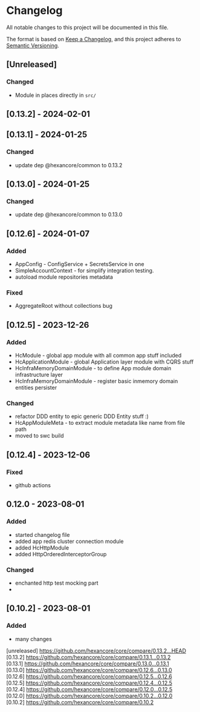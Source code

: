# Changelog
All notable changes to this project will be documented in this file.

The format is based on [Keep a Changelog](https://keepachangelog.com/en/1.0.0/),
and this project adheres to [Semantic Versioning](https://semver.org/spec/v2.0.0.html).

## [Unreleased]

### Changed

- Module in places directly in `src/`

## [0.13.2] - 2024-02-01

## [0.13.1] - 2024-01-25

### Changed

- update dep @hexancore/common to 0.13.2

## [0.13.0] - 2024-01-25

### Changed

- update dep @hexancore/common to 0.13.0

## [0.12.6] - 2024-01-07

### Added

- AppConfig - ConfigService + SecretsService in one 
- SimpleAccountContext - for simplify integration testing.
- autoload module repositories metadata

### Fixed

- AggregateRoot without collections bug

## [0.12.5] - 2023-12-26

### Added

- HcModule - global app module with all common app stuff included
- HcApplicationModule - global Application layer module with CQRS stuff
- HcInfraMemoryDomainModule - to define App module domain infrastructure layer 
- HcInfraMemoryDomainModule - register basic inmemory domain entities persister

### Changed

- refactor DDD entity to epic generic DDD Entity stuff :)
- HcAppModuleMeta - to extract module metadata like name from file path
- moved to swc build

## [0.12.4] - 2023-12-06

### Fixed

- github actions

## 0.12.0 - 2023-08-01

### Added

- started changelog file
- added app redis cluster connection module
- added HcHttpModule
- added HttpOrderedInterceptorGroup

### Changed

- enchanted http test mocking part
-
## [0.10.2] - 2023-08-01

### Added

- many changes

[unreleased] https://github.com/hexancore/core/compare/0.13.2...HEAD   
[0.13.2] https://github.com/hexancore/core/compare/0.13.1...0.13.2   
[0.13.1] https://github.com/hexancore/core/compare/0.13.0...0.13.1   
[0.13.0] https://github.com/hexancore/core/compare/0.12.6...0.13.0   
[0.12.6] https://github.com/hexancore/core/compare/0.12.5...0.12.6   
[0.12.5] https://github.com/hexancore/core/compare/0.12.4...0.12.5   
[0.12.4] https://github.com/hexancore/core/compare/0.12.0...0.12.5   
[0.12.0] https://github.com/hexancore/core/compare/0.10.2...0.12.0   
[0.10.2] https://github.com/hexancore/core/compare/0.10.2   
